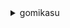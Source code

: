 <details>
<summary>gomikasu</summary>
<p align="left"> 
  <img alt="Top Langs" height="150px" src="https://github-readme-stats.vercel.app/api/top-langs/?username=Yanchon918s&layout=compact&count_private=true&show_icons=true&theme=onedark" />
  <img alt="github stats" height="150px" src="https://github-readme-stats.vercel.app/api?username=Yanchon918s&count_private=true&show_icons=true&show_icons=true&theme=onedark" />
</p>

[![trophy](https://github-profile-trophy.vercel.app/?username=Yanchon918s&theme=onedark&column=7)](https://github.com/ryo-ma/github-profile-trophy)
</details>


